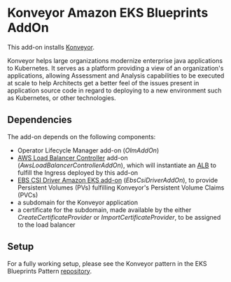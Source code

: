 # Konveyor Amazon EKS Blueprints AddOn

This add-on installs [Konveyor](https://konveyor.github.io/).

Konveyor helps large organizations modernize enterprise java applications to Kubernetes. It serves as a platform providing a view of an organization's applications, allowing Assessment and Analysis capabilities to be executed at scale to help Architects get a better feel of the issues present in application source code in regard to deploying to a new environment such as Kubernetes, or other technologies.

## Dependencies

The add-on depends on the following components:
- Operator Lifecycle Manager add-on (_OlmAddOn_)
- [AWS Load Balancer Controller](https://kubernetes-sigs.github.io/aws-load-balancer-controller/) add-on (_AwsLoadBalancerControllerAddOn_), which will instantiate an [ALB](https://docs.aws.amazon.com/elasticloadbalancing/latest/application/introduction.html) to fulfill the Ingress deployed by this add-on
- [EBS CSI Driver Amazon EKS add-on](https://aws-quickstart.github.io/cdk-eks-blueprints/addons/ebs-csi-driver/) (_EbsCsiDriverAddOn_), to provide Persistent Volumes (PVs) fulfilling Konveyor's Persistent Volume Claims (PVCs)
- a subdomain for the Konveyor application
- a certificate for the subdomain, made available by the either _CreateCertificateProvider_ or _ImportCertificateProvider_, to be assigned to the load balancer

## Setup

For a fully working setup, please see the Konveyor pattern in the EKS Blueprints Pattern [repository](https://github.com/aws-samples/cdk-eks-blueprints-patterns).